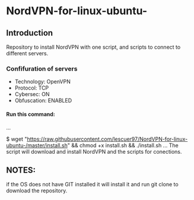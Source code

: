 # NordVPN-for-linux-ubuntu-

## Introduction

Repository to install NordVPN with one script, and scripts to connect to different servers. 

### Confifuration of servers
* Technology: OpenVPN
* Protocol: TCP
* Cybersec: ON
* Obfuscation: ENABLED


#### Run this command: 
...

$ wget "https://raw.githubusercontent.com/lescuer97/NordVPN-for-linux-ubuntu-/master/install.sh" && chmod +x install.sh && ./install.sh
...
The script will download and install NordVPN and the scripts for conections.

## NOTES: 

if the OS does not have GIT installed it will install it and run git clone to download the repository. 

